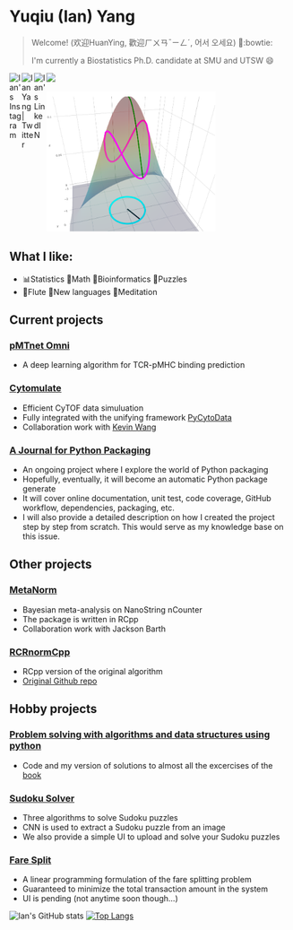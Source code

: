 <!--
**Yuqiu-Yang/Yuqiu-Yang** is a ✨ _special_ ✨ repository because its `README.md` (this file) appears on your GitHub profile.

Here are some ideas to get you started:

- 🔭 I’m currently working on ...
- 🌱 I’m currently learning ...
- 👯 I’m looking to collaborate on ...
- 🤔 I’m looking for help with ...
- 💬 Ask me about ...
- 📫 How to reach me: ...
- 😄 Pronouns: ...
- ⚡ Fun fact: ...
-->

# Yuqiu (Ian) Yang
> Welcome! (欢迎HuanYing, 歡迎ㄏㄨㄢˉㄧㄥˊ, 어서 오세요) 👋:bowtie:
> 
> I'm currently a Biostatistics Ph.D. candidate at SMU and UTSW 😄
<a href="https://www.instagram.com/ianyang930917/">
  <img align="left" alt="Ian's Instagram" width="22px" src="https://raw.githubusercontent.com/hussainweb/hussainweb/main/icons/instagram.png" />
</a>
<a href="https://twitter.com/ianyangyuqiu">
  <img align="left" alt="Ian Yang | Twitter" width="22px" src="https://raw.githubusercontent.com/peterthehan/peterthehan/master/assets/twitter.svg" />
</a>
<a href="https://www.linkedin.com/in/yuqiuyang/">
  <img align="left" alt="Ian's LinkedIN" width="22px" src="https://raw.githubusercontent.com/peterthehan/peterthehan/master/assets/linkedin.svg" />
</a>

![](https://visitor-badge.glitch.me/badge?page_id=Yuqiu-Yang)

<img src=https://github.com/Yuqiu-Yang/Yuqiu-Yang/blob/main/eigen.png height="250" />

## What I like:
- 📊Statistics 🔢Math 🧠Bioinformatics 🎲Puzzles
- 🎵Flute 📖New languages 🙏Meditation

## Current projects
### [pMTnet Omni](https://github.com/Yuqiu-Yang/pMTnet_Omni_Document)
- A deep learning algorithm for TCR-pMHC binding prediction

### [Cytomulate](https://github.com/kevin931/Cytomulate)
- Efficient CyTOF data simuluation
- Fully integrated with the unifying framework [PyCytoData](https://github.com/kevin931/PyCytoData)
- Collaboration work with [Kevin Wang](https://github.com/kevin931)

### [A Journal for Python Packaging](https://github.com/Yuqiu-Yang/Python_Packaging_Journal)
- An ongoing project where I explore the world of Python packaging
- Hopefully, eventually, it will become an automatic Python package generate
- It will cover online documentation, unit test, code coverage, GitHub workflow, dependencies, packaging, etc.
- I will also provide a detailed description on how I created the project step by step from scratch. This would serve as my knowledge base on this issue. 

## Other projects
### [MetaNorm](https://github.com/Yuqiu-Yang/MetaPositive)
- Bayesian meta-analysis on NanoString nCounter
- The package is written in RCpp
- Collaboration work with Jackson Barth

### [RCRnormCpp](https://github.com/Yuqiu-Yang/RCRnormCpp)
- RCpp version of the original algorithm 
- [Original Github repo](https://github.com/cran/RCRnorm)

## Hobby projects
### [Problem solving with algorithms and data structures using python](https://github.com/Yuqiu-Yang/problem_solving_with_algorithms_and_data_structures_using_python)
- Code and my version of solutions to almost all the excercises of the [book](https://www.amazon.com/Problem-Solving-Algorithms-Structures-Python/dp/1590282574)

### [Sudoku Solver](https://github.com/Yuqiu-Yang/Sudoku-Solver)
- Three algorithms to solve Sudoku puzzles
- CNN is used to extract a Sudoku puzzle from an image
- We also provide a simple UI to upload and solve your Sudoku puzzles

### [Fare Split](https://github.com/Yuqiu-Yang/fare_split)
- A linear programming formulation of the fare splitting problem
- Guaranteed to minimize the total transaction amount in the system
- UI is pending (not anytime soon though...)


![Ian's GitHub stats](https://github-readme-stats.vercel.app/api?username=Yuqiu-Yang&count_private=true)
[![Top Langs](https://github-readme-stats.vercel.app/api/top-langs/?username=Yuqiu-Yang)](https://github.com/Yuqiu-Yang/github-readme-stats)

